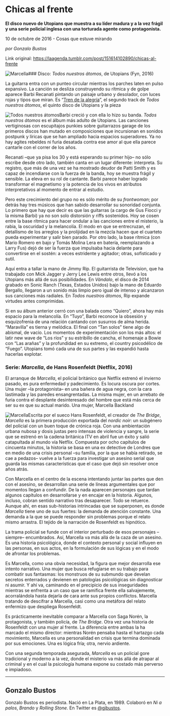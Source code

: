 # Chicas al frente

**El disco nuevo de Utopians que muestra a su líder madura y a la vez frágil y una serie policial inglesa con una torturada agente como protagonista.**

10 de octubre de 2016 - Cosas que estuve mirando

_por Gonzalo Bustos_

Link original: https://laagenda.tumblr.com/post/151614102890/chicas-al-frente

![Marcella](https://64.media.tumblr.com/64c0ef3ada82fe737aa6aedc6612ede3/tumblr_inline_pk032pMbFI1t6q87u_500.jpg)### Disco: *Todos nuestros átomos*, de Utopians (Fyn, 2016)

La guitarra entra con un punteo circular mientras los parches laten en pulso expansivo. La canción se desliza construyendo su rítmica y de golpe aparece Barbi Recanati pintando un paisaje urbano y desolador, con luces rojas y tipos que miran. Es “[Tren de la alegría](https://youtu.be/bE0CGH4umnI)”, el segundo track de *Todos nuestros átomos*, el quinto disco de Utopians y la pieza 


![Todos nuestros átomos](https://64.media.tumblr.com/dfa4c7540d58af2562c312626ce218bf/tumblr_inline_pk032qbTVa1t6q87u_250.jpg)Barbi creció y con ella lo hizo su banda. *Todos nuestros átomos* es el álbum más adulto de Utopians. Las canciones vertiginosas con escupitajos punkies sobre guitarrazos garage de los primeros discos han mutado en composiciones que incursionan en sonidos postpunk y líricas que se han ampliado hacia espacios superadores. Ya no hay agites rebeldes ni furia desatada contra ese amor al que ella parece cantarle con el correr de los años. 

Recanati –que ya pisa los 30 y está esperando su primer hijo– no sólo escribe desde otro lado, también canta en un lugar diferente: interpreta. Su registro, que más de una vez se ha mostrado deudor de Patti Smith y es capaz de incendiarse con la fuerza de la banda, hoy se muestra frágil y sensible. La eleva en su rol de cantante. Barbi parece haber logrado transformar el magnetismo y la potencia de los vivos en atributos interpretativos al momento de entrar al estudio. 

Pero este crecimiento del grupo no es sólo mérito de su *frontwoman*; por detrás hay tres músicos que han sabido desarrollar su sonoridad conjunta. Lo primero que hay que decir es que las guitarras (a cargo de Gus Fiocci y la misma Barbi) ya no son solo distorsión y riffs sostenidos. Hoy se cosen entre la base rítmica para hacer ondular a las canciones entre el misterio, la rabia, la oscuridad y la melancolía. El modo en que se entrecruzan, el detallismo de los arreglos y la prolijidad en la mezcla hacen que el cuarteto pueda experimentar y salir bien parado. Por otro lado, la base rítmica (con Mario Romero en bajo y Tomás Molina Lera en batería, reemplazando a Larry Fus) dejó de ser la fuerza que impulsaba hacia delante para convertirse en el sostén: a veces estridente y agitador; otras, sofisticado y sutil. 

Aquí entra a tallar la mano de Jimmy Rip. El guitarrista de Television, que ha trabajado con Mick Jagger y Jerry Lee Lewis entre otros, llevó a los Utopians más allá de sus posibilidades. En *Vándalo*, el disco de 2014 grabado en Sonic Ranch (Texas, Estados Unidos) bajo la mano de Eduardo Bergallo, llegaron a un sonido más limpio pero igual de intenso y alcanzaron sus canciones más radiales. En *Todos nuestros átomos*, Rip expande virtudes antes comprimidas. 

Si en su álbum anterior cerró con una balada como “Quiero”, ahora hay más espacio para la melancolía. En “Tuyo”, Barbi reconoce la obsesión y esquizofrenia de una relación cantando con susurros de alma herida. “Maravilla” es tierna y melódica. El final con “Tan solos” tiene algo de abismal, de vacío. Los momentos de experimentación son los más altos: el latir new wave de “Los ríos” y su estribillo de cancha, el homenaje a Bowie con “Las arañas” y la profundidad en su extremo, el country psicodélico de “Fuego”. Utopians tomó cada una de sus partes y las expandió hasta hacerlas explotar. 

### Serie: *Marcella*, de Hans Rosenfeldt (Netflix, 2016)

El arranque de *Marcella*, el policial británico que Netflix estrenó el invierno pasado, es pura enfermedad y padecimiento. Es locura oscura por cortes. Una mujer –la protagonista– en una bañera de agua negra, con la cara lastimada y las paredes ensangrentadas. La misma mujer, en un arrebato de furia contra el desplante desinteresado del hombre que está más cerca de ser su ex que su actual marido. Una mujer, Marcella Backland 


![Marcella](https://64.media.tumblr.com/64c0ef3ada82fe737aa6aedc6612ede3/tumblr_inline_pk032pMbFI1t6q87u_250.jpg)Escrita por el sueco Hans Rosenfeldt, el creador de *The Bridge*, *Marcella* es la primera producción exportada del *nordic noir*: un subgénero del policial con un buen toque de crónica roja. Con una ambientación urbana nubosa y dosis justas pero intensas de violencia y sangre, la serie que se estrenó en la cadena británica ITV en abril fue un éxito y salió catapultada al mundo vía Netflix. Compuesta por ocho capítulos de cincuenta minutos, la historia se basa en una ex detective de Londres que en medio de una crisis personal –su familia, por la que se había retirado, se cae a pedazos– vuelve a la fuerza para investigar un asesino serial que guarda las mismas características que el caso que dejó sin resolver once años atrás. 

Con Marcella en el centro de la escena intentando juntar las partes que den con el asesino, se desarrollan una serie de líneas argumentales que por momentos llegan a confundir. De la nada aparecen personajes que tardan algunos capítulos en desarrollarse y en encajar en la historia. Algunos, incluso, cobran sentido narrativo tras desaparecer. Todo se retuerce. Aunque ahí, en esas sub-historias intrincadas que se superponen, es donde *Marcella* tiene uno de sus fuertes: la demanda de atención constante. Una demanda a la que se puede responder sin problemas porque el relato mismo arrastra. El tejido de la narración de Rosenfeldt es hipnótico. 

La trama policial se funde con el interior perturbado de esos personajes –siempre– encumbrados. Así, Marcella va más allá de la caza de un asesino. Es una historia psicológica, donde el contexto personal y social influyen en las personas, en sus actos, en la formulación de sus lógicas y en el modo de afrontar los problemas. 

Es Marcella, como una obvia necesidad, la figura que mejor desarrolla ese intento narrativo. Una mujer que busca refugiarse en su trabajo para combatir sus fantasmas: los monstruos de su submundo que develan secretos enterrados y devienen en patologías psicológicas sin diagnosticar ni asumir. Y ahí va, caminando en el precipicio de sus inseguridades mientras se enfrenta a un caso que se ramifica frente ella salvajemente, acorralándola hasta dejarla de cara ante sus propios conflictos. Marcella tratando de descifrar a Marcella, casi como una metáfora del relato enfermizo que despliega Rosenfeldt. 

Es prácticamente inevitable comparar a Marcella con Saga Norén, la protagonista, y también policía, de *The Bridge*. Otra vez una historia de Rosenfeldt con una mujer al frente. La diferencia entre ambas la ha marcado el mismo director: mientras Norén pensaba hasta el hartazgo cada movimiento, Marcella es una personalidad en crisis que termina dominada por sus emociones. Una es lógica fría; otra, nervio ardiente.

Con una segunda temporada asegurada, *Marcella* es un policial gore tradicional y moderno a la vez, donde el misterio va más allá de atrapar al criminal y en el cual la psicología humana expone su costado más perverso e impiadoso. 

  




---

 Gonzalo Bustos
---------------

 Gonzalo Bustos es periodista. Nació en La Plata, en 1989. Colaboró en *Ni a palos*, *Brando* y *Rolling Stone*. En Twitter es [@gjbustos](https://twitter.com/gjbustos). 


